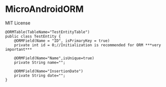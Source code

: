 # MicroAndroidORM
MIT License

    @ORMTable(TableName="TestEntityTable")
    public class TestEntity {
        @ORMField(Name = "ID", isPrimaryKey = true)
        private int id = 0;//Initialization is recommended for ORM ***very important***

        @ORMField(Name="Name",isUnique=true)
        private String name="";

        @ORMField(Name="InsertionDate")
        private String date="";
    }
